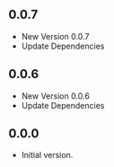 ## 0.0.7

- New Version 0.0.7
- Update Dependencies
## 0.0.6

- New Version 0.0.6
- Update Dependencies
## 0.0.0

- Initial version.


